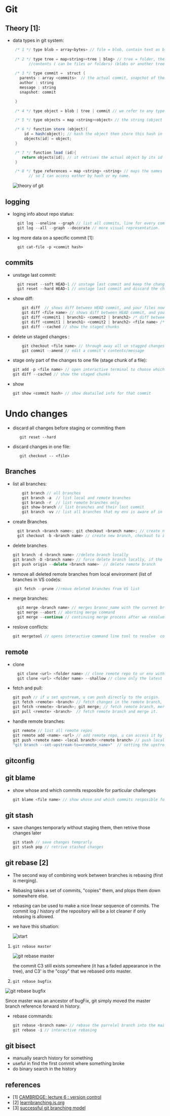 <!-- markdownlint-disable MD004 MD026 MD009 -->
# Git

## Theory [1]:

- data types in git system:
   
   ```java
    /* 1 */ type blob = array<bytes> // file = blob, contain text as bytes
    
    /* 2 */ type tree = map<string><tree | blog> // tree = folder, the string (name of folder) points to the 
          //contents ( can be files or folders) (blobs or another tree)
    
    /* 3 */ type commit =  struct {
      parents : array <commits>  // the actual commit, snapchot of the whole contnet of the repo
      author : string
      message : string
      snapshot: commit

    }
    
    /* 4 */ type object = blob | tree | commit // we refer to any type with object

    /* 5 */ type objects = map <string><object> // the string (object name) points to the actual object

    /* 6 */ function store (object){
        id = hash(object); // hash the object then store this hash in objects map, where it points to the actual object
        objects[id] = object;
    }

    /* 7 */ function load (id){
       return objects[id]; // it retrives the actual object by its id (or hash)
    }

    /* 8 */ type references = map <string> <string> // maps the names I give to the hashes that git gives,
          // so I can access eather by hash or my name.

   ```

   ![theory of git](https://i.imgur.com/9Jmls3W.png)

## logging

* loging info about repo status:

  ```javascript
    git log --oneline --graph // list all commits, line for every commit
    git log --all --graph --decorate // more visual representation.
  ```

- log more data on a specific commit [1]:

    ```git
      git cat-file -p <commit hash>
    ```

## commits

- unstage last commit:

  ```javascript
    git reset --soft HEAD~1 // unstage last commit and keep the changes
    git reset --hard HEAD~1 // unstage last commit and discard the changes ** careful
  ```

- show diff:

  ```javascript
      git diff  // shows diff between HEAD commit, and your files now for entire repo
      git diff <file name> // shows diff between HEAD commit, and your files now for specific file
      git diff <commit1 | branch1> <commit2 | branch2> /* diff between commit1/branch1 and commit2/branch2 for all files */
      git diff <commit1 | branch1> <commit2 | branch2> <file name> /* diff between commit1/branch1 and commit2/branch2 for specifi file. */
      git diff --cached // show the staged chunks

  ```

- delete un staged changes :

  ```javascript
      git checkout <file name> // through away all un stagged changes
      git commit --amend // edit a commit’s contents/message
  ```

- stage only part of the changes to one file (stage chunk of a file):

  ```js
  git add -p <file name> // open interactive terminal to choose which parts u want to commit
  git diff --cached // show the staged chunks
  ```

- show

  ```js
  git show <commit hash> // show deatailed info for that commit
  ```
  
# Undo changes

- discard all changes before staging or commiting them

   ```git
      git reset --hard
   ```
- discard changes in one file:

   ```git
      git checkout -- <file>
   ```

## Branches

- list all branches:

    ```javascript
        git branch // all branches
        git branch -a  // list local and remote branches
        git branch -r  // list remote branches only
        git show-branch // list branches and their last commit
        git branch -vv // list all branches that my env is aware of in details.
    ```

- create Branches

  ```javascript
    git branch <branch name>; git checkout <branch name>; // create new branch, checkout to its
    git checkout -b <branch name> // create new branch, checkout to its
  ```

- delete branches

  ```javascript
  git branch -d <branch name> //delete branch locally
  git branch -D <branch name> // force delete branch locally, if the branch did not merged (force)
  git push origin --delete <branch name>  // delete remote branch
  ```

- remove all deleted remote branches from  local environment (list of branches in VS code)s:
  
  ```javascript
   git fetch --prune //rmove deleted branches from VS list
   ```

- merge branches:

  ```javascript
    git merge <branch name> // merges brannc_name with the current branch you are in.
    git merge --abort // aborting merge command
    git merge --continue // continuing merge process after we resolve conflicts.

  ```

- reslove conflicts:

  ```javascript
  git mergetool // opens interactive command line tool to resolve  conflicts, or open your editor
  ```

## remote

- clone

  ```javascript
    git clone <url> <folder name> // clone remote repo to ur env with all version control history
    git clone <url> <folder name> --shallow // clone only the latest snapshot of remote repo to ur env.

  ```

- fetch and pull:

  ```js
  git push // if u set upstream, u can push directly to the origin.
  git fetch <remote> <branch> // fetch changes in the remote branch, but don't merge them. 
  git fetch <remote> <branch>; git merge; // fetch remote branch, merge it with the current branches
  git pull <remote> <branch>  // fetch remote branch and merge it.
  ```

- handle remote branches: 

  ```javascript
  git remote // list all remote repos
  git remote add <name> <url> // add remote repo, u can access it by name.
  git push <remote name> <local branch>:<remote branch> // push local branch content into remote branch.
  "git branch --set-upstream-to=<remote_name>"  // setting the upstream as remote repo
  ```

## gitconfig

## git blame 

- show whose and which commits resposible for particular challenges

  ```js
  git blame <file name> // show whose and which commits resposible for every line in the file
  ```

## git stash

- save changes temporarly without staging them, then retrive those changes later

  ```js
  git stash // save changes temprarly
  git stash pop // retrive stashed changes
  ```

## git rebase [2]

- The second way of combining work between branches is rebasing (first is merging).
- Rebasing takes a set of commits, "copies" them, and plops them down somewhere else.
- rebasing can be used to make a nice linear sequence of commits. The commit log / history of the repository will be a lot cleaner if only rebasing is allowed.

- we have this situation:

    ![start](https://i.imgur.com/gH3fv3m.png)

1. `git rebase master`

    ![git rebase master](https://i.imgur.com/GfbW4CF.png)

    the commit C3 still exists somewhere (it has a faded appearance in the tree), and C3' is the "copy" that we rebased onto master.

2. `git rebase bugfix`

  ![git rebase bugfix](https://i.imgur.com/F9uTUgO.png)

  Since master was an ancestor of bugFix, git simply moved the master branch reference forward in history.

- rebase commands:

  ```js
  git rebase <branch name> // rebase the parrelel branch into the main backbone of changes
  git rebase -i // interactive rebasing
  ```

## git bisect

- manually search history for something
- useful in find the first commit where something broke
- do binary search in the history

## references

- [1] [CAMBRIDGE: lecture 6 : version control](https://www.youtube.com/watch?v=2sjqTHE0zok&t=3020s)
- [2] [learnbranching.js.org](https://learngitbranching.js.org/)
- [3] [successful git branching model](https://nvie.com/posts/a-successful-git-branching-model/)
